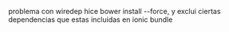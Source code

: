 problema con wiredep
hice bower install --force, y exclui ciertas dependencias que estas incluidas en ionic bundle